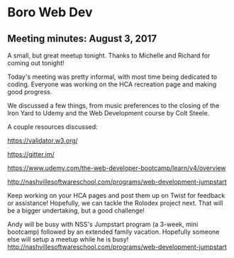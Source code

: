 # Boro Web Dev
## Meeting minutes: August 3, 2017
A small, but great meetup tonight. Thanks to Michelle and Richard for coming out tonight!

Today's meeting was pretty informal, with most time being dedicated to coding. Everyone was working on the HCA recreation page and making good progress.

We discussed a few things, from music preferences to the closing of the Iron Yard to Udemy and the Web Development course by Colt Steele.

A couple resources discussed:

https://validator.w3.org/

https://gitter.im/

https://www.udemy.com/the-web-developer-bootcamp/learn/v4/overview

http://nashvillesoftwareschool.com/programs/web-development-jumpstart

Keep working on your HCA pages and post them up on Twist for feedback or assistance! Hopefully, we can tackle the Rolodex project next. That will be a bigger undertaking, but a good challenge!

Andy will be busy with NSS's Jumpstart program (a 3-week, mini bootcamp) followed by an extended family vacation. Hopefully someone else will setup a meetup while he is busy!
http://nashvillesoftwareschool.com/programs/web-development-jumpstart
